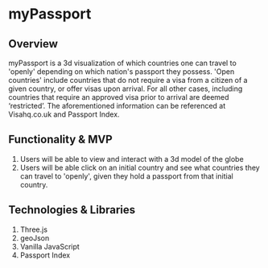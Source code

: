 # myPassport

## Overview 
myPassport is a 3d visualization of which countries one can travel to 'openly' depending on which nation's passport they possess. 'Open countries' include countries that do not require a visa from a citizen of a given country, or offer visas upon arrival. For all other cases, including countries that require an approved visa prior to arrival are deemed ‘restricted’. The aforementioned information can be referenced at Visahq.co.uk and Passport Index.

## Functionality & MVP
1. Users will be able to view and interact with a 3d model of the globe 
2. Users will be able click on an initial country and see what countries they can travel to 'openly', given they hold a passport from that initial country.

## Technologies & Libraries 
1. Three.js
2. geoJson
3. Vanilla JavaScript
4. Passport Index
